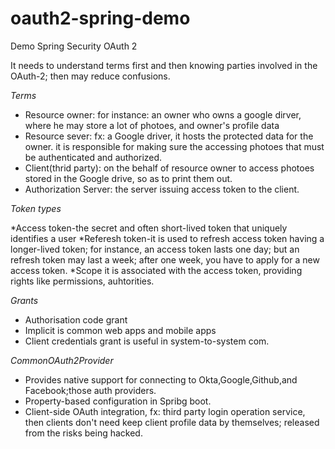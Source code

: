 # oauth2-spring-demo

Demo Spring Security OAuth 2 

It needs to understand terms first and then knowing parties involved in the OAuth-2; then may reduce confusions. 

*Terms*
* Resource owner: for instance: an owner who owns a google dirver, where he may store a lot of photoes, and owner's profile data
* Resource sever: fx: a Google driver, it hosts the protected data for the owner. it is responsible for making sure the accessing photoes that must be authenticated and authorized.  
* Client(thrid party): on the behalf of resource owner to access photoes stored in the Google drive, so as to print them out. 
* Authorization Server: the server issuing access token to the client. 

*Token types*

*Access token-the secret and often short-lived token that uniquely identifies a user
*Referesh token-it is used to refresh access token having a longer-lived token; for instance, an access token lasts one day; but an refresh token may last a week; after one week, you have to apply for a new access token.
*Scope it is associated with the access token, providing rights like permissions, auhtorities. 

*Grants*

* Authorisation code grant
* Implicit is common web apps and mobile apps
* Client credentials grant is useful in system-to-system com. 

*CommonOAuth2Provider*
* Provides native support for connecting to Okta,Google,Github,and Facebook;those auth providers. 
* Property-based configuration in Spribg boot. 
* Client-side OAuth integration, fx: third party login operation service, then clients don't need keep client profile data by themselves; released from the risks being hacked. 
